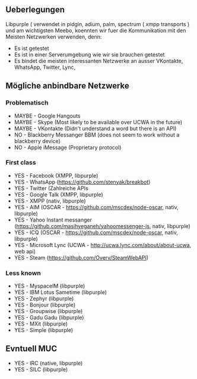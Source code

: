 ## Ueberlegungen ##

Libpurple ( verwendet in pidgin, adium, palm, spectrum ( xmpp transports ) und am wichtigsten Meebo,
koennten wir fuer die Kommunikation mit den Meisten Netzwerken verwenden, denn:

 * Es ist getestet
 * Es ist in einer Serverumgebung wie wir sie brauchen getestet
 * Es bindet die meisten interessanten Netzwerke an ausser VKontakte, WhatsApp, Twitter, Lync,

## Mögliche anbindbare Netzwerke ##

### Problematisch ###
* MAYBE - Google Hangouts
* MAYBE - Skype (Most likely to be available over UCWA in the future)
* MAYBE - VKontakte (Didn't understand a word but there is an API)
* NO - Blackberry Messanger BBM (does not seem to work without a blackberry device)
* NO - Apple iMessage (Proprietary protocol)

### First class ###
* YES - Facebook (XMPP, libpurple)
* YES - WhatsApp (https://github.com/stenyak/breakbot)
* YES - Twitter (Zahlreiche APIs
* YES - Google Talk (XMPP, libpurple)
* YES - XMPP (nativ, libpurple)
* YES - AIM (OSCAR - https://github.com/mscdex/node-oscar, nativ, libpurple)
* YES - Yahoo Instant messanger (https://github.com/masihyeganeh/yahoomessenger-js, nativ, libpurple)
* YES - ICQ (OSCAR - https://github.com/mscdex/node-oscar, nativ, libpurple)
* YES - Microsoft Lync  (UCWA - http://ucwa.lync.com/about/about-ucwa, web api)
* YES - Steam (https://github.com/Overv/SteamWebAPI)

### Less known ###
* YES - MyspaceIM (libpurple)
* YES - IBM Lotus Sametime (libpurple)
* YES - Zephyr (libpurple)
* YES - Bonjour (libpurple)
* YES - Groupwise (libpurple)
* YES - Gadu Gadu (libpurple)
* YES - MXit (libpurple)
* YES - Simple (libpurple)


## Evntuell MUC ##

* YES - IRC (native, libpurple)
* YES - SILC (libpurple)

